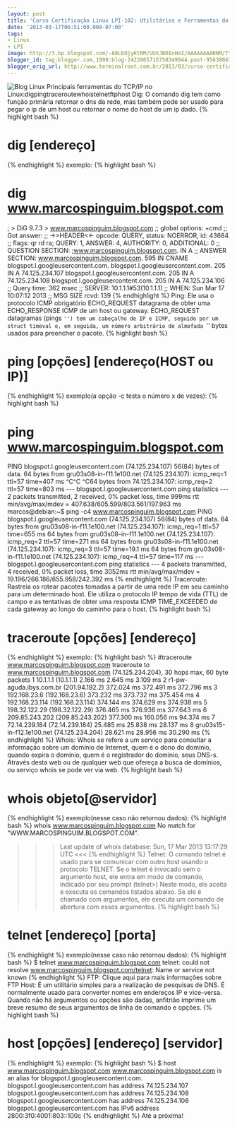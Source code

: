 ```yaml
---
layout: post
title: 'Curso Certificação Linux LPI-102: Utilitários e Ferramentas do TCP/IP'
date: '2013-03-17T06:51:00.000-07:00'
tags:
- Linux
- LPI
image: http://3.bp.blogspot.com/-80LEOjyKtRM/UUXJBDInHmI/AAAAAAAABNM/TtKGBucfO5s/s72-c/network-server.png
blogger_id: tag:blogger.com,1999:blog-2422865715758349944.post-956388634911497222
blogger_orig_url: http://www.terminalroot.com.br/2013/03/curso-certificacao-linux-lpi-102_17.html
---
```

![Blog Linux](http://3.bp.blogspot.com/-80LEOjyKtRM/UUXJBDInHmI/AAAAAAAABNM/TtKGBucfO5s/s1600/network-server.png "Blog Linux")
Principais ferramentas do TCP/IP no Linux:digpingtraceroutewhoistelnetftphost
Dig:
 O comando dig tem como função primária retornar o dns da rede, mas também pode ser usado para pegar o ip de um host ou retornar o nome do host de um ip dado.
{% highlight bash %}
# dig [endereço]
{% endhighlight %}
exemplo:
{% highlight bash %}
# dig www.marcospinguim.blogspot.com
; > DiG 9.7.3 > www.marcospinguim.blogspot.com
;; global options: +cmd
;; Got answer:
;; ->>HEADER<<- opcode: QUERY, status: NOERROR, id: 43684
;; flags: qr rd ra; QUERY: 1, ANSWER: 4, AUTHORITY: 0, ADDITIONAL: 0
;; QUESTION SECTION:
;www.marcospinguim.blogspot.com. IN A
;; ANSWER SECTION:
www.marcospinguim.blogspot.com. 595 IN CNAME blogspot.l.googleusercontent.com.
blogspot.l.googleusercontent.com. 205 IN A 74.125.234.107
blogspot.l.googleusercontent.com. 205 IN A 74.125.234.108
blogspot.l.googleusercontent.com. 205 IN A 74.125.234.106
;; Query time: 362 msec
;; SERVER: 10.1.1.1#53(10.1.1.1)
;; WHEN: Sun Mar 17 10:07:12 2013
;; MSG SIZE rcvd: 139
{% endhighlight %}
Ping:
 Ele usa o protocolo ICMP obrigatório ECHO_REQUEST datagrama de obter uma ECHO_RESPONSE ICMP de um host ou gateway. ECHO_REQUEST datagramas (pings ``'') tem um cabeçalho de IP e ICMP, seguido por um struct timeval e, em seguida, um número arbitrário de almofada ``'' bytes usados ​​para preencher o pacote.
{% highlight bash %}
# ping [opções] [endereço(HOST ou IP)]
{% endhighlight %}
exemplo(a opção -c testa o número x de vezes):
{% highlight bash %}
# ping www.marcospinguim.blogspot.com
PING blogspot.l.googleusercontent.com (74.125.234.107) 56(84) bytes of data.
64 bytes from gru03s08-in-f11.1e100.net (74.125.234.107): icmp_req=1 ttl=57 time=407 ms
^C^C
^C64 bytes from 74.125.234.107: icmp_req=2 ttl=57 time=803 ms
--- blogspot.l.googleusercontent.com ping statistics ---
2 packets transmitted, 2 received, 0% packet loss, time 999ms
rtt min/avg/max/mdev = 407.638/605.599/803.561/197.963 ms
marcos@debian:~$ ping -c4 www.marcospinguim.blogspot.com
PING blogspot.l.googleusercontent.com (74.125.234.107) 56(84) bytes of data.
64 bytes from gru03s08-in-f11.1e100.net (74.125.234.107): icmp_req=1 ttl=57 time=655 ms
64 bytes from gru03s08-in-f11.1e100.net (74.125.234.107): icmp_req=2 ttl=57 time=271 ms
64 bytes from gru03s08-in-f11.1e100.net (74.125.234.107): icmp_req=3 ttl=57 time=19.1 ms
64 bytes from gru03s08-in-f11.1e100.net (74.125.234.107): icmp_req=4 ttl=57 time=117 ms
--- blogspot.l.googleusercontent.com ping statistics ---
4 packets transmitted, 4 received, 0% packet loss, time 3052ms
rtt min/avg/max/mdev = 19.196/266.186/655.958/242.392 ms
{% endhighlight %}
Traceroute:
 Rastreia os rotear pacotes tomadas a partir de uma rede IP em seu caminho para um determinado host. Ele utiliza o protocolo IP tempo de vida (TTL) de campo e as tentativas de obter uma resposta ICMP TIME_EXCEEDED de cada gateway ao longo do caminho para o host.
{% highlight bash %}
# traceroute [opções] [endereço]
{% endhighlight %}
exemplo:
{% highlight bash %}
#traceroute www.marcospinguim.blogspot.com
traceroute to www.marcospinguim.blogspot.com (74.125.234.204), 30 hops max, 60 byte packets
1 10.1.1.1 (10.1.1.1) 2.166 ms 2.645 ms 3.109 ms
2 r1-pw-aguda.ibys.com.br (201.94.192.2) 372.024 ms 372.491 ms 372.796 ms
3 192.168.23.6 (192.168.23.6) 373.232 ms 373.732 ms 375.454 ms
4 192.168.23.114 (192.168.23.114) 374.144 ms 374.629 ms 374.938 ms
5 198.32.122.29 (198.32.122.29) 376.465 ms 376.936 ms 377.643 ms
6 209.85.243.202 (209.85.243.202) 377.300 ms 160.056 ms 94.374 ms
7 72.14.239.184 (72.14.239.184) 25.485 ms 25.838 ms 28.137 ms
8 gru03s15-in-f12.1e100.net (74.125.234.204) 28.621 ms 28.956 ms 30.290 ms
{% endhighlight %}
Whois:
 Whois se refere a um serviço para consultar a informação sobre um domínio de Internet, quem é o dono do domínio, quando expira o domínio, quem é o registrador do domínio, seus DNS-s. Através desta web ou de qualquer web que ofereça a busca de domínios, ou serviço whois se pode ver via web.
{% highlight bash %}
# whois objeto[@servidor]
{% endhighlight %}
exemplo(nesse caso não retornou dados):
{% highlight bash %}
whois www.marcospinguim.blogspot.com
No match for "WWW.MARCOSPINGUIM.BLOGSPOT.COM".
>>> Last update of whois database: Sun, 17 Mar 2013 13:17:29 UTC <<<
{% endhighlight %}
Telnet:
 O comando telnet é usado para se comunicar com outro host usando o protocolo TELNET. Se o telnet é invocado sem o argumento host, ele entra em modo de comando, indicado por seu prompt (telnet>) Neste modo, ele aceita e executa os comandos listados abaixo. Se ele é chamado com argumentos, ele executa um comando de abertura com esses argumentos.
{% highlight bash %}
# telnet [endereço] [porta]
{% endhighlight %}
exemplo(nesse caso não retornou dados):
{% highlight bash %}
$ telnet www.marcospinguim.blogspot.com
telnet: could not resolve www.marcospinguim.blogspot.com/telnet: Name or service not known
{% endhighlight %}
FTP:
Clique aqui para mais informações sobre FTP
Host:
 É um utilitário simples para a realização de pesquisas de DNS. É normalmente usado para converter nomes em endereços IP e vice-versa. Quando não há argumentos ou opções são dadas, anfitrião imprime um breve resumo de seus argumentos de linha de comando e opções.
{% highlight bash %}
# host [opções] [endereço] [servidor]
{% endhighlight %}
exemplo:
{% highlight bash %}
$ host www.marcospinguim.blogspot.com
www.marcospinguim.blogspot.com is an alias for blogspot.l.googleusercontent.com.
blogspot.l.googleusercontent.com has address 74.125.234.107
blogspot.l.googleusercontent.com has address 74.125.234.108
blogspot.l.googleusercontent.com has address 74.125.234.106
blogspot.l.googleusercontent.com has IPv6 address 2800:3f0:4001:803::100c
{% endhighlight %}
Até a próxima!
